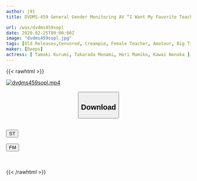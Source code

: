 ```yaml
---
author: j91
title: DVDMS-459 General Gender Monitoring AV “I Want My Favorite Teacher To Write Down The Brush…!” Would You Grant The Wishes Of A Virgin Boy Student Who Had Endured 30 Days Of Ona's Prohibited Life? ? 3 Busty Female Teacher Gently Brushes Students' Boys ○ School Students! The Semen And Thoughts Are All Oma ○

url: /was/dvdms459sopl
date: 2020-02-25T09:00:00Z
image: "dvdms459sopl.jpg"
tags: [Old Releases,Censored, Creampie, Female Teacher, Amateur, Big Tits, 4HR+, Virgin Man	]
maker: [Deeps]
actress: [ Tamaki Kurumi, Takarada Monami, Hori Mamiko, Kawai Nonoka ]
---
```



{{< rawhtml >}}

<div class="video" data-videoid="WrJex4G8rqsbBdZ">
    <a href="javascript:;">
        <img src="/was/dvdms459sopl/dvdms459sopl.jpg" width="WIDTH" height="HEIGHT" alt="dvdms459sopl.mp4" loading="lazy">
    </a>
</div>

<script type="text/javascript" src="https://j91.asia/asset/on-demand-st.js"></script>

<br>
  <link rel="stylesheet" href="https://j91.asia/asset/bs5.css">
  
  <center>
  <button class="btn btn-primary" type="button" data-bs-toggle="collapse" data-bs-target=".multi-collapse" aria-expanded="false" aria-controls="multiCollapseExample1 multiCollapseExample2"><h2>Download</h2></button></center>
</p>
<div class="row">
  <div class="col">
    <div class="collapse multi-collapse" id="multiCollapseExample1">
      <div class="card card-body">
	      	      <br>
<div class="buttons">  
<a href="https://streamtape.to/v/WrJex4G8rqsbBdZ" target="_blank"><button class="btn-hover color-3"><i class="fa fa-download"></i> ST</button></a></div>
    </div>
  </div>
</div>
  <div class="col">
    <div class="collapse multi-collapse" id="multiCollapseExample2">
      <div class="card card-body">
	      <br>
<div class="buttons">
    <a href="https://filemoon.sx/d/h4y6c868lncs" target="_blank"><button class="btn-hover color-8"><i class="fa fa-download"></i> FM</button></a></div>
<br><br>
      </div>
    </div>
  </div>
</div>

{{< /rawhtml >}}
